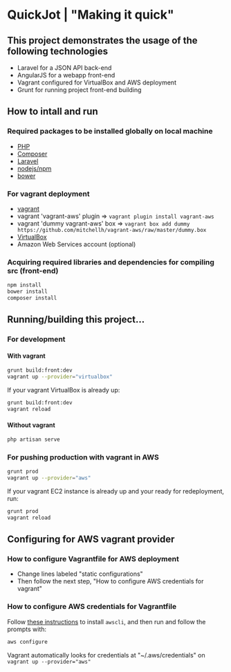 # QuickJot  |  "Making it quick"

## This project demonstrates the usage of the following technologies
* Laravel for a JSON API back-end
* AngularJS for a webapp front-end
* Vagrant configured for VirtualBox and AWS deployment
* Grunt for running project front-end building

## How to intall and run
### Required packages to be installed globally on local machine
* [PHP](http://php.net/manual/en/install.php)
* [Composer](https://getcomposer.org/download)
* [Laravel](https://laravel.com/docs/5.2/installation)
* [nodejs/npm](https://nodejs.org/en/download)
* [bower](https://bower.io/#install-bower)

### For vagrant deployment
* [vagrant](https://www.vagrantup.com/downloads.html)
* vagrant 'vagrant-aws' plugin => `vagrant plugin install vagrant-aws`
* vagrant 'dummy vagrant-aws' box => `vagrant box add dummy https://github.com/mitchellh/vagrant-aws/raw/master/dummy.box`
* [VirtualBox](https://www.virtualbox.org/wiki/Downloads)
* Amazon Web Services account (optional)

### Acquiring required libraries and dependencies for compiling src (front-end)
```sh
npm install
bower install
composer install
```

## Running/building this project...
### For development
#### With vagrant
```sh
grunt build:front:dev
vagrant up --provider="virtualbox"
```
If your vagrant VirtualBox is already up:
```sh
grunt build:front:dev
vagrant reload
```
#### Without vagrant
```sh
php artisan serve
```
### For pushing production with vagrant in AWS
```sh
grunt prod
vagrant up --provider="aws"
```
If your vagrant EC2 instance is already up and your ready for redeployment, run:
```sh
grunt prod
vagrant reload
```
## Configuring for AWS vagrant provider
### How to configure Vagrantfile for AWS deployment
* Change lines labeled "static configurations"
* Then follow the next step, "How to configure AWS credentials for vagrant"

### How to configure AWS credentials for Vagrantfile
Follow [these instructions](http://docs.aws.amazon.com/cli/latest/userguide/installing.html) to install `awscli`, and then run and follow the prompts with:
```sh
aws configure
```
Vagrant automatically looks for credentials at "~/.aws/credentials" on `vagrant up --provider="aws"`
